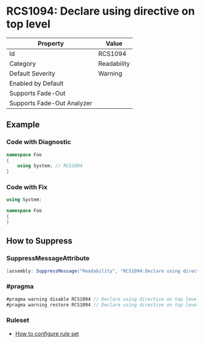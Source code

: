 # RCS1094: Declare using directive on top level

| Property | Value |
| -------- | ----- |
| Id | RCS1094 |
| Category | Readability |
| Default Severity | Warning |
| Enabled by Default |  |
| Supports Fade\-Out |  |
| Supports Fade\-Out Analyzer |  |

## Example

### Code with Diagnostic

```csharp
namespace Foo
{
    using System; // RCS1094
}
```

### Code with Fix

```csharp
using System;

namespace Foo
{
}
```

## How to Suppress

### SuppressMessageAttribute

```csharp
[assembly: SuppressMessage("Readability", "RCS1094:Declare using directive on top level.", Justification = "<Pending>")]
```

### \#pragma

```csharp
#pragma warning disable RCS1094 // Declare using directive on top level.
#pragma warning restore RCS1094 // Declare using directive on top level.
```

### Ruleset

* [How to configure rule set](../HowToConfigureAnalyzers.md)
